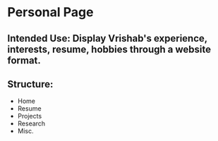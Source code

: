 # Personal Page

## Intended Use: Display Vrishab's experience, interests, resume, hobbies through a website format. 

## Structure: 
* Home
* Resume
* Projects
* Research
* Misc.

